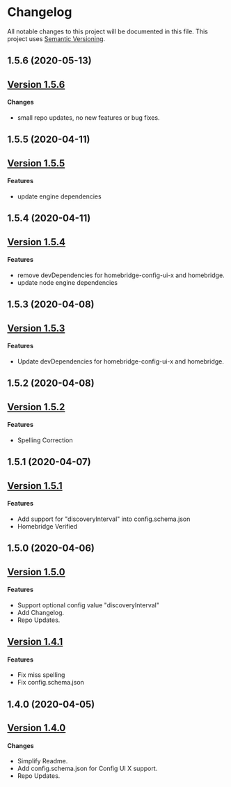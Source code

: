 # Changelog

All notable changes to this project will be documented in this file. This project uses [Semantic Versioning](https://semver.org/).

## 1.5.6 (2020-05-13)

## [Version 1.5.6](https://github.com/donavanbecker/homebridge-honeywell-home/compare/v1.5.5...1.5.6)

#### Changes

- small repo updates, no new features or bug fixes.

## 1.5.5 (2020-04-11)

## [Version 1.5.5](https://github.com/donavanbecker/homebridge-honeywell-home/compare/v1.5.4...1.5.5)

#### Features

- update engine dependencies

## 1.5.4 (2020-04-11)

## [Version 1.5.4](https://github.com/donavanbecker/homebridge-honeywell-home/compare/v1.5.3...1.5.4)

#### Features

- remove devDependencies for homebridge-config-ui-x and homebridge.
- update node engine dependencies

## 1.5.3 (2020-04-08)

## [Version 1.5.3](https://github.com/donavanbecker/homebridge-honeywell-home/compare/v1.5.2...1.5.3)

#### Features

- Update devDependencies for homebridge-config-ui-x and homebridge.

## 1.5.2 (2020-04-08)

## [Version 1.5.2](https://github.com/donavanbecker/homebridge-honeywell-home/compare/v1.5.1...1.5.2)

#### Features

- Spelling Correction

## 1.5.1 (2020-04-07)

## [Version 1.5.1](https://github.com/donavanbecker/homebridge-honeywell-home/compare/v1.5.0...1.5.1)

#### Features

- Add support for "discoveryInterval" into config.schema.json
- Homebridge Verified

## 1.5.0 (2020-04-06)

## [Version 1.5.0](https://github.com/donavanbecker/homebridge-honeywell-home/compare/v1.4.1...1.5.0)

#### Features

- Support optional config value "discoveryInterval"
- Add Changelog.
- Repo Updates.

## [Version 1.4.1](https://github.com/donavanbecker/homebridge-honeywell-home/compare/v1.4.0...1.4.1)

#### Features

- Fix miss spelling
- Fix config.schema.json

## 1.4.0 (2020-04-05)

## [Version 1.4.0](https://github.com/donavanbecker/homebridge-honeywell-home/compare/v1.3.8...1.4.0)

#### Changes

- Simplify Readme.
- Add config.schema.json for Config UI X support.
- Repo Updates.
